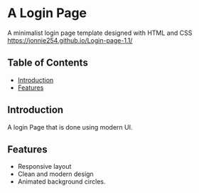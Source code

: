 ﻿# A Login Page

A minimalist login page template designed with HTML and CSS
<br>
https://jonnie254.github.io/Login-page-1.1/


## Table of Contents

- [Introduction](#introduction)
- [Features](#features)

## Introduction

A login Page that is done using modern UI.

## Features

- Responsive layout
- Clean and modern design
- Animated background circles.

